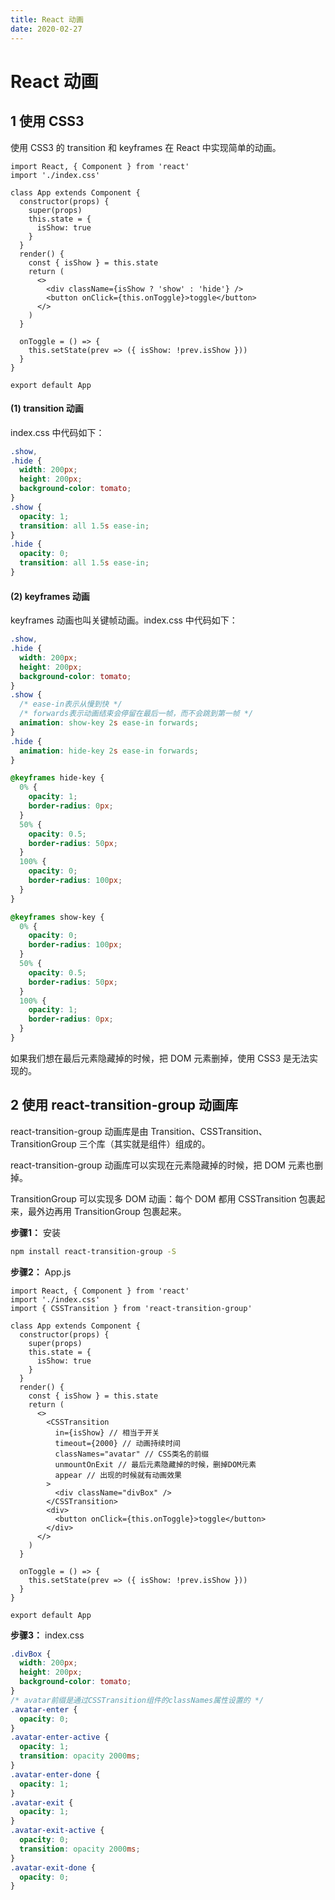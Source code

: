 ```yaml
---
title: React 动画
date: 2020-02-27
---
```


# React 动画

## 1 使用 CSS3

使用 CSS3 的 transition 和 keyframes 在 React 中实现简单的动画。

```react
import React, { Component } from 'react'
import './index.css'

class App extends Component {
  constructor(props) {
    super(props)
    this.state = {
      isShow: true
    }
  }
  render() {
    const { isShow } = this.state
    return (
      <>
        <div className={isShow ? 'show' : 'hide'} />
        <button onClick={this.onToggle}>toggle</button>
      </>
    )
  }

  onToggle = () => {
    this.setState(prev => ({ isShow: !prev.isShow }))
  }
}

export default App
```

#### (1) transition 动画

index.css 中代码如下：

```css
.show,
.hide {
  width: 200px;
  height: 200px;
  background-color: tomato;
}
.show {
  opacity: 1;
  transition: all 1.5s ease-in;
}
.hide {
  opacity: 0;
  transition: all 1.5s ease-in;
}
```

#### (2) keyframes 动画

keyframes 动画也叫关键帧动画。index.css 中代码如下：

```css
.show,
.hide {
  width: 200px;
  height: 200px;
  background-color: tomato;
}
.show {
  /* ease-in表示从慢到快 */
  /* forwards表示动画结束会停留在最后一帧，而不会跳到第一帧 */
  animation: show-key 2s ease-in forwards;
}
.hide {
  animation: hide-key 2s ease-in forwards;
}

@keyframes hide-key {
  0% {
    opacity: 1;
    border-radius: 0px;
  }
  50% {
    opacity: 0.5;
    border-radius: 50px;
  }
  100% {
    opacity: 0;
    border-radius: 100px;
  }
}

@keyframes show-key {
  0% {
    opacity: 0;
    border-radius: 100px;
  }
  50% {
    opacity: 0.5;
    border-radius: 50px;
  }
  100% {
    opacity: 1;
    border-radius: 0px;
  }
}
```

如果我们想在最后元素隐藏掉的时候，把 DOM 元素删掉，使用 CSS3 是无法实现的。

## 2 使用 react-transition-group 动画库

react-transition-group 动画库是由 Transition、CSSTransition、TransitionGroup 三个库（其实就是组件）组成的。

react-transition-group 动画库可以实现在元素隐藏掉的时候，把 DOM 元素也删掉。

TransitionGroup 可以实现多 DOM 动画：每个 DOM 都用 CSSTransition 包裹起来，最外边再用 TransitionGroup 包裹起来。

**步骤1：** 安装

```bash
npm install react-transition-group -S
```

**步骤2：** App.js

```react
import React, { Component } from 'react'
import './index.css'
import { CSSTransition } from 'react-transition-group'

class App extends Component {
  constructor(props) {
    super(props)
    this.state = {
      isShow: true
    }
  }
  render() {
    const { isShow } = this.state
    return (
      <>
        <CSSTransition
          in={isShow} // 相当于开关
          timeout={2000} // 动画持续时间
          classNames="avatar" // CSS类名的前缀
          unmountOnExit // 最后元素隐藏掉的时候，删掉DOM元素
          appear // 出现的时候就有动画效果
        >
          <div className="divBox" />
        </CSSTransition>
        <div>
          <button onClick={this.onToggle}>toggle</button>
        </div>
      </>
    )
  }

  onToggle = () => {
    this.setState(prev => ({ isShow: !prev.isShow }))
  }
}

export default App
```

**步骤3：** index.css

```css
.divBox {
  width: 200px;
  height: 200px;
  background-color: tomato;
}
/* avatar前缀是通过CSSTransition组件的classNames属性设置的 */
.avatar-enter {
  opacity: 0;
}
.avatar-enter-active {
  opacity: 1;
  transition: opacity 2000ms;
}
.avatar-enter-done {
  opacity: 1;
}
.avatar-exit {
  opacity: 1;
}
.avatar-exit-active {
  opacity: 0;
  transition: opacity 2000ms;
}
.avatar-exit-done {
  opacity: 0;
}
```

